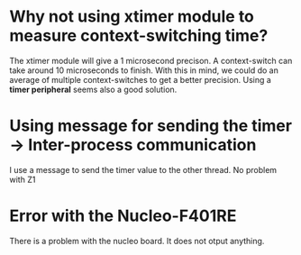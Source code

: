 # Why not using xtimer module to measure context-switching time?

The xtimer module will give a 1 microsecond precison. A context-switch can take around 10 microseconds to finish.
With this in mind, we could do an average of multiple context-switches to get a better precision.
Using a **timer peripheral** seems also a good solution.

# Using message for sending the timer -> Inter-process communication
I use a message to send the timer value to the other thread. No problem with Z1

# Error with the Nucleo-F401RE
There is a problem with the nucleo board. It does not otput anything.